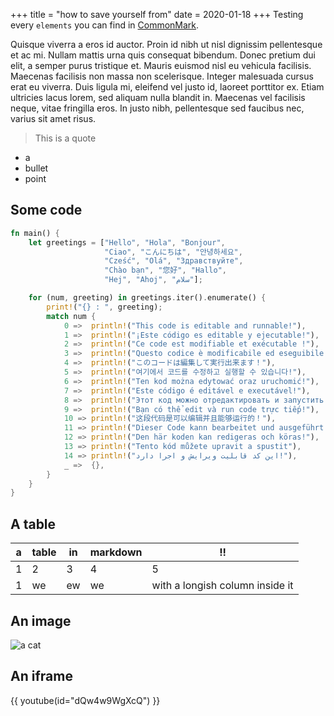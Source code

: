 +++
title = "how to save yourself from"
date = 2020-01-18
+++
Testing every `elements` you can find in [CommonMark](http://commonmark.org).
<!-- more -->

Quisque viverra a eros id auctor. Proin id nibh ut nisl dignissim pellentesque et ac mi. Nullam mattis urna quis consequat bibendum. Donec pretium dui elit, a semper purus tristique et. Mauris euismod nisl eu vehicula facilisis. Maecenas facilisis non massa non scelerisque. Integer malesuada cursus erat eu viverra. Duis ligula mi, eleifend vel justo id, laoreet porttitor ex. Etiam ultricies lacus lorem, sed aliquam nulla blandit in. Maecenas vel facilisis neque, vitae fringilla eros. In justo nibh, pellentesque sed faucibus nec, varius sit amet risus.

> This is a quote

- a
- bullet
- point

## Some code

```rust
fn main() {
    let greetings = ["Hello", "Hola", "Bonjour",
                     "Ciao", "こんにちは", "안녕하세요",
                     "Cześć", "Olá", "Здравствуйте",
                     "Chào bạn", "您好", "Hallo",
                     "Hej", "Ahoj", "سلام"];

    for (num, greeting) in greetings.iter().enumerate() {
        print!("{} : ", greeting);
        match num {
            0 =>  println!("This code is editable and runnable!"),
            1 =>  println!("¡Este código es editable y ejecutable!"),
            2 =>  println!("Ce code est modifiable et exécutable !"),
            3 =>  println!("Questo codice è modificabile ed eseguibile!"),
            4 =>  println!("このコードは編集して実行出来ます！"),
            5 =>  println!("여기에서 코드를 수정하고 실행할 수 있습니다!"),
            6 =>  println!("Ten kod można edytować oraz uruchomić!"),
            7 =>  println!("Este código é editável e executável!"),
            8 =>  println!("Этот код можно отредактировать и запустить!"),
            9 =>  println!("Bạn có thể edit và run code trực tiếp!"),
            10 => println!("这段代码是可以编辑并且能够运行的！"),
            11 => println!("Dieser Code kann bearbeitet und ausgeführt werden!"),
            12 => println!("Den här koden kan redigeras och köras!"),
            13 => println!("Tento kód můžete upravit a spustit"),
            14 => println!("این کد قابلیت ویرایش و اجرا دارد!"),
            _ =>  {},
        }
    }
}
```

## A table

| a  | table | in | markdown | !!                              |
|----|-------|----|----------|---------------------------------|
| 1  | 2     | 3  | 4        | 5                               |
| 1  | we    | ew | we       | with a longish column inside it |

## An image

![a cat](https://placekitten.com/200/300?image=4 "A cat photo taken by Energetic
Spirit (CC BY-SA 2.0)")

## An iframe

{{ youtube(id="dQw4w9WgXcQ") }}